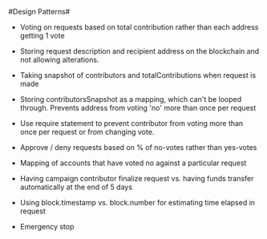#Design Patterns#

-   Voting on requests based on total contribution rather than each address getting 1 vote

-   Storing request description and recipient address on the blockchain and not allowing alterations.

-   Taking snapshot of contributors and totalContributions when request is made

-   Storing contributorsSnapshot as a mapping, which can't be looped through. Prevents address from voting 'no' more than once per request

-   Use require statement to prevent contributor from voting more than once per request or from changing vote.

-   Approve / deny requests based on % of no-votes rather than yes-votes

-   Mapping of accounts that have voted no against a particular request

-   Having campaign contributor finalize request vs. having funds transfer automatically at the end of 5 days

-   Using block.timestamp vs. block.number for estimating time elapsed in request

-   Emergency stop
